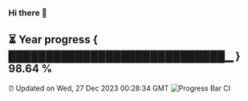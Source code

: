 ### Hi there 👋
⏳ Year progress { █████████████████████████████▁ } 98.64 %
---
⏰ Updated on Wed, 27 Dec 2023 00:28:34 GMT
![Progress Bar CI](https://github.com/Moyi321/Moyi321/workflows/Progress%20Bar%20CI/badge.svg)
